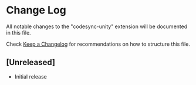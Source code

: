 # Change Log

All notable changes to the "codesync-unity" extension will be documented in this file.

Check [Keep a Changelog](http://keepachangelog.com/) for recommendations on how to structure this file.

## [Unreleased]

- Initial release